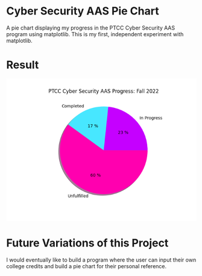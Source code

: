 # Cyber Security AAS Pie Chart
A pie chart displaying my progress in the PTCC Cyber Security AAS program using matplotlib. This is my first, independent experiment with matplotlib.

# Result
![Pie Chart](https://github.com/noellerobertson/CyberSecurityAASPieChart/blob/main/Figure_1.png)

# Future Variations of this Project
I would eventually like to build a program where the user can input their own college credits and build a pie chart for their personal reference.
